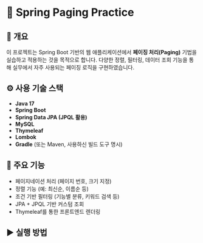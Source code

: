 # 📄 Spring Paging Practice

## 📌 개요
이 프로젝트는 Spring Boot 기반의 웹 애플리케이션에서 **페이징 처리(Paging)** 기법을 실습하고 적용하는 것을 목적으로 합니다. 다양한 정렬, 필터링, 데이터 조회 기능을 통해 실무에서 자주 사용되는 페이징 로직을 구현하였습니다.

## ⚙️ 사용 기술 스택
- **Java 17**
- **Spring Boot**
- **Spring Data JPA (JPQL 활용)**
- **MySQL**
- **Thymeleaf**
- **Lombok**
- **Gradle** (또는 Maven, 사용하신 빌드 도구 명시)
  
## 🧠 주요 기능
- 페이지네이션 처리 (페이지 번호, 크기 지정)
- 정렬 기능 (예: 최신순, 이름순 등)
- 조건 기반 필터링 (기능별 분류, 키워드 검색 등)
- JPA + JPQL 기반 커스텀 조회
- Thymeleaf를 통한 프론트엔드 렌더링

## ▶️ 실행 방법
